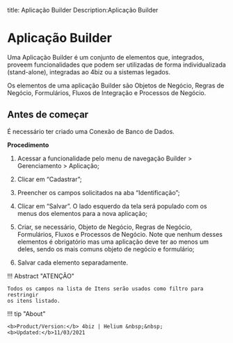 title: Aplicação Builder
Description:Aplicação Builder

# Aplicação Builder

Uma Aplicação Builder é um conjunto de elementos que, integrados, proveem funcionalidades que podem ser utilizadas de forma individualizada (stand-alone), integradas ao 4biz ou a sistemas legados.

Os elementos de uma aplicação Builder são Objetos de Negócio, Regras de Negócio, Formulários, Fluxos de Integração e Processos de Negócio.


## Antes de começar

É necessário ter criado uma Conexão de Banco de Dados.

**Procedimento**

1.	Acessar a funcionalidade pelo menu de navegação Builder > Gerenciamento > Aplicação;

2.	Clicar em “Cadastrar”;


3.	Preencher os campos solicitados na aba “Identificação”;

4.	Clicar em “Salvar”. O lado esquerdo da tela será populado com os menus dos elementos para a nova aplicação;

5.	Criar, se necessário, Objeto de Negócio, Regras de Negócio, Formulários, Fluxos e Processos de Negócio. Note que nenhum desses elementos é obrigatório mas uma aplicação deve ter ao menos um deles, sendo os mais comuns objeto de negócio e formulário;

6.	Salvar cada elemento separadamente.



!!! Abstract "ATENÇÃO"

    Todos os campos na lista de Itens serão usados como filtro para restringir
    os itens listado.
    
  


!!! tip "About"

    <b>Product/Version:</b> 4biz | Helium &nbsp;&nbsp;
    <b>Updated:</b>11/03/2021

